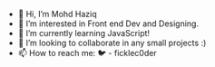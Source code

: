 - 👋 Hi, I’m Mohd Haziq
- 👀 I’m interested in Front end Dev and Designing.
- 🌱 I’m currently learning JavaScript!
- 💞️ I’m looking to collaborate in any small projects :)
- 📫 How to reach me: 🐦 - ficklec0der

<!---
ficklec0der/ficklec0der is a ✨ special ✨ repository because its `README.md` (this file) appears on your GitHub profile.
You can click the Preview link to take a look at your changes.
--->
